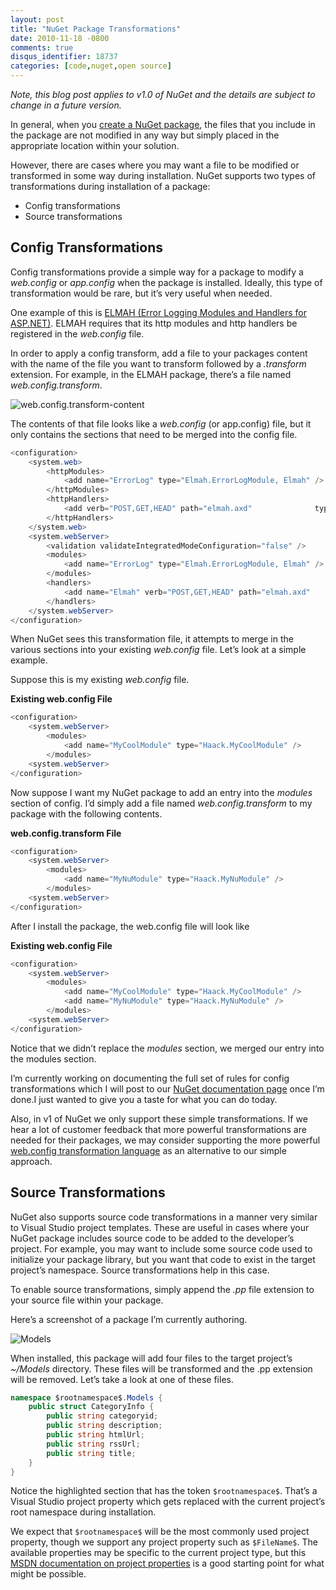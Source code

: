 ```yaml
---
layout: post
title: "NuGet Package Transformations"
date: 2010-11-18 -0800
comments: true
disqus_identifier: 18737
categories: [code,nuget,open source]
---
```

*Note, this blog post applies to v1.0 of NuGet and the details are
subject to change in a future version.*

In general, when you [create a NuGet
package](http://nuget.codeplex.com/documentation?title=Creating%20a%20Package "Creating a NuGet package"),
the files that you include in the package are not modified in any way
but simply placed in the appropriate location within your solution.

However, there are cases where you may want a file to be modified or
transformed in some way during installation. NuGet supports two types of
transformations during installation of a package:

-   Config transformations
-   Source transformations

Config Transformations
----------------------

Config transformations provide a simple way for a package to modify a
*web.config* or *app.config* when the package is installed. Ideally,
this type of transformation would be rare, but it’s very useful when
needed.

One example of this is [ELMAH (Error Logging Modules and Handlers for
ASP.NET)](http://code.google.com/p/elmah/ "ELMAH"). ELMAH requires that
its http modules and http handlers be registered in the *web.config*
file.

In order to apply a config transform, add a file to your packages
content with the name of the file you want to transform followed by a
*.transform* extension. For example, in the ELMAH package, there’s a
file named *web.config.transform*.

![web.config.transform-content](http://haacked.com/images/haacked_com/Windows-Live-Writer/NuPack-Package-Transformations_DA82/web.config.transform-content_ff374058-650a-4f04-b399-9abb2415940d.png "web.config.transform-content")

The contents of that file looks like a *web.config* (or app.config)
file, but it only contains the sections that need to be merged into the
config file.

```csharp
<configuration>
    <system.web>
        <httpModules>
            <add name="ErrorLog" type="Elmah.ErrorLogModule, Elmah" />
        </httpModules>
        <httpHandlers>
            <add verb="POST,GET,HEAD" path="elmah.axd"              type="Elmah.ErrorLogPageFactory, Elmah" />
        </httpHandlers>
    </system.web>
    <system.webServer>
        <validation validateIntegratedModeConfiguration="false" />
        <modules>
            <add name="ErrorLog" type="Elmah.ErrorLogModule, Elmah" />
        </modules>
        <handlers>
            <add name="Elmah" verb="POST,GET,HEAD" path="elmah.axd"              type="Elmah.ErrorLogPageFactory, Elmah" />
        </handlers>
    </system.webServer>
</configuration>
```

When NuGet sees this transformation file, it attempts to merge in the
various sections into your existing *web.config* file. Let’s look at a
simple example.

Suppose this is my existing *web.config* file.

**Existing web.config File**

```csharp
<configuration>
    <system.webServer>
        <modules>
            <add name="MyCoolModule" type="Haack.MyCoolModule" />
        </modules>
    <system.webServer>
</configuration>
```

Now suppose I want my NuGet package to add an entry into the *modules*
section of config. I’d simply add a file named *web.config.transform* to
my package with the following contents.

**web.config.transform File**

```csharp
<configuration>
    <system.webServer>
        <modules>
            <add name="MyNuModule" type="Haack.MyNuModule" />
        </modules>
    <system.webServer>
</configuration>
```

After I install the package, the web.config file will look like

**Existing web.config File**

```csharp
<configuration>
    <system.webServer>
        <modules>
            <add name="MyCoolModule" type="Haack.MyCoolModule" />
            <add name="MyNuModule" type="Haack.MyNuModule" />
        </modules>
    <system.webServer>
</configuration>
```

Notice that we didn’t replace the *modules* section, we merged our entry
into the modules section.

I’m currently working on documenting the full set of rules for config
transformations which I will post to our [NuGet documentation
page](http://nuget.codeplex.com/documentation "NuGet Documentation")
once I’m done.I just wanted to give you a taste for what you can do
today.

Also, in v1 of NuGet we only support these simple transformations. If we
hear a lot of customer feedback that more powerful transformations are
needed for their packages, we may consider supporting the more powerful
[web.config transformation
language](http://vishaljoshi.blogspot.com/2009/03/web-deployment-webconfig-transformation_23.html "Web Deployment: Web.Config Transformation")
as an alternative to our simple approach.

Source Transformations
----------------------

NuGet also supports source code transformations in a manner very similar
to Visual Studio project templates. These are useful in cases where your
NuGet package includes source code to be added to the developer’s
project. For example, you may want to include some source code used to
initialize your package library, but you want that code to exist in the
target project’s namespace. Source transformations help in this case.

To enable source transformations, simply append the *.pp* file extension
to your source file within your package.

Here’s a screenshot of a package I’m currently authoring.

![Models](http://haacked.com/images/haacked_com/Windows-Live-Writer/NuPack-Package-Transformations_DA82/Models_c4f31cf2-5437-4429-a49d-dd908c972b19.png "Models")

When installed, this package will add four files to the target project’s
*\~/Models* directory. These files will be transformed and the .pp
extension will be removed. Let’s take a look at one of these files.

```csharp
namespace $rootnamespace$.Models {
    public struct CategoryInfo {
        public string categoryid;
        public string description;
        public string htmlUrl;
        public string rssUrl;
        public string title;
    }
}
```

Notice the highlighted section that has the token `$rootnamespace$`.
That’s a Visual Studio project property which gets replaced with the
current project’s root namespace during installation.

We expect that `$rootnamespace$` will be the most commonly used project
property, though we support any project property such as `$FileName$`.
The available properties may be specific to the current project type,
but this [MSDN documentation on project
properties](http://msdn.microsoft.com/en-us/library/vslangproj.projectproperties_properties(VS.80).aspx "MSDN Documentation ProjectProperties Properties")
is a good starting point for what might be possible.

